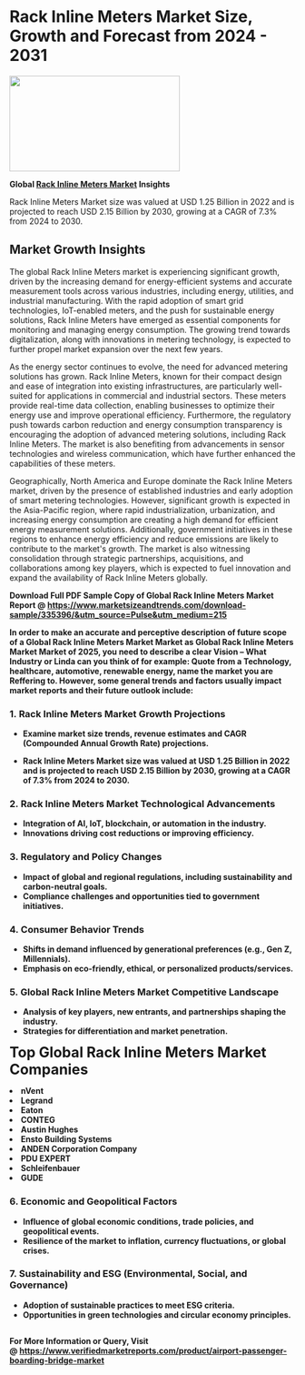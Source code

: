 <H1>Rack Inline Meters Market Size, Growth and Forecast from 2024 - 2031</H1><img class="aligncenter size-medium wp-image-584254" src="https://thirdeyenews.in/wp-content/uploads/2024/09/Global-Market-Research-300x168.jpeg" alt="" width="300" height="168" /><p><strong>Global&nbsp;<a href="https://www.marketsizeandtrends.com/download-sample/335396/&amp;utm_source=Pulse&amp;utm_medium=215">Rack Inline Meters Market</a> Insights</strong></p><p>Rack Inline Meters Market size was valued at USD 1.25 Billion in 2022 and is projected to reach USD 2.15 Billion by 2030, growing at a CAGR of 7.3% from 2024 to 2030.</p><p><h2>Market Growth Insights</h2> <p>The global Rack Inline Meters market is experiencing significant growth, driven by the increasing demand for energy-efficient systems and accurate measurement tools across various industries, including energy, utilities, and industrial manufacturing. With the rapid adoption of smart grid technologies, IoT-enabled meters, and the push for sustainable energy solutions, Rack Inline Meters have emerged as essential components for monitoring and managing energy consumption. The growing trend towards digitalization, along with innovations in metering technology, is expected to further propel market expansion over the next few years.</p> <p><strong></strong></p> <p>As the energy sector continues to evolve, the need for advanced metering solutions has grown. Rack Inline Meters, known for their compact design and ease of integration into existing infrastructures, are particularly well-suited for applications in commercial and industrial sectors. These meters provide real-time data collection, enabling businesses to optimize their energy use and improve operational efficiency. Furthermore, the regulatory push towards carbon reduction and energy consumption transparency is encouraging the adoption of advanced metering solutions, including Rack Inline Meters. The market is also benefiting from advancements in sensor technologies and wireless communication, which have further enhanced the capabilities of these meters.</p> <p>Geographically, North America and Europe dominate the Rack Inline Meters market, driven by the presence of established industries and early adoption of smart metering technologies. However, significant growth is expected in the Asia-Pacific region, where rapid industrialization, urbanization, and increasing energy consumption are creating a high demand for efficient energy measurement solutions. Additionally, government initiatives in these regions to enhance energy efficiency and reduce emissions are likely to contribute to the market's growth. The market is also witnessing consolidation through strategic partnerships, acquisitions, and collaborations among key players, which is expected to fuel innovation and expand the availability of Rack Inline Meters globally.</p> <p><strong></p><p><span class=""><strong>Download Full PDF Sample Copy of Global Rack Inline Meters Market Report</strong> @ <a href="https://www.marketsizeandtrends.com/download-sample/335396/&amp;utm_source=Pulse&amp;utm_medium=215" target="_blank">https://www.marketsizeandtrends.com/download-sample/335396/&amp;utm_source=Pulse&amp;utm_medium=215</a></span></p><p>In order to make an accurate and perceptive description of future scope of a Global&nbsp;Rack Inline Meters Market Market as Global&nbsp;Rack Inline Meters Market Market of 2025, you need to describe a clear Vision &ndash; What Industry or Linda can you think of for example: Quote from a Technology, healthcare, automotive, renewable energy, name the market you are Reffering to. However, some general trends and factors usually impact market reports and their future outlook include:</p><h3>1.&nbsp;<strong>Rack Inline Meters Market Growth Projections</strong></h3><ul><li>Examine market size trends, revenue estimates and CAGR (Compounded Annual Growth Rate) projections.</li><li><p>Rack Inline Meters Market size was valued at USD 1.25 Billion in 2022 and is projected to reach USD 2.15 Billion by 2030, growing at a CAGR of 7.3% from 2024 to 2030.</p></li></ul><h3>2.&nbsp;<strong>Rack Inline Meters Market Technological Advancements</strong></h3><ul><li>Integration of AI, IoT, blockchain, or automation in the industry.</li><li>Innovations driving cost reductions or improving efficiency.</li></ul><h3>3.&nbsp;<strong>Regulatory and Policy Changes</strong></h3><ul><li>Impact of global and regional regulations, including sustainability and carbon-neutral goals.</li><li>Compliance challenges and opportunities tied to government initiatives.</li></ul><h3>4.&nbsp;<strong>Consumer Behavior Trends</strong></h3><ul><li>Shifts in demand influenced by generational preferences (e.g., Gen Z, Millennials).</li><li>Emphasis on eco-friendly, ethical, or personalized products/services.</li></ul><h3>5.&nbsp;<strong>Global Rack Inline Meters Market Competitive Landscape</strong></h3><ul><li>Analysis of key players, new entrants, and partnerships shaping the industry.</li><li>Strategies for differentiation and market penetration.</li></ul><p data-pm-slice="1 1 []"><span style="color: inherit; font-family: inherit; font-size: 25px;">Top Global Rack Inline Meters Market Companies</span></p><div class="" data-test-id=""><p><li>nVent</li><li> Legrand</li><li> Eaton</li><li> CONTEG</li><li> Austin Hughes</li><li> Ensto Building Systems</li><li> ANDEN Corporation Company</li><li> PDU EXPERT</li><li> Schleifenbauer</li><li> GUDE</li></p></div><h3>6.&nbsp;<strong>Economic and Geopolitical Factors</strong></h3><ul><li>Influence of global economic conditions, trade policies, and geopolitical events.</li><li>Resilience of the market to inflation, currency fluctuations, or global crises.</li></ul><h3>7.&nbsp;<strong>Sustainability and ESG (Environmental, Social, and Governance)</strong></h3><ul><li>Adoption of sustainable practices to meet ESG criteria.</li><li>Opportunities in green technologies and circular economy principles.</li></ul><h2><strong style="font-size: 14px;">For More Information or Query, Visit @&nbsp;</strong><a style="background-color: #ffffff; font-size: 14px;" href="https://www.marketsizeandtrends.com/report/rack-inline-meters-market/" target="_blank">https://www.verifiedmarketreports.com/product/airport-passenger-boarding-bridge-market</a></h2>
